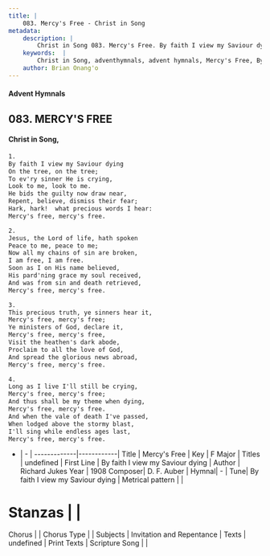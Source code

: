 ```yaml
---
title: |
    083. Mercy's Free - Christ in Song
metadata:
    description: |
        Christ in Song 083. Mercy's Free. By faith I view my Saviour dying On the tree, on the tree; To ev'ry sinner He is crying, Look to me, look to me. He bids the guilty now draw near, Repent, believe, dismiss their fear; Hark, hark!  what precious words I hear: Mercy's free, mercy's free.
    keywords:  |
        Christ in Song, adventhymnals, advent hymnals, Mercy's Free, By faith I view my Saviour dying. 
    author: Brian Onang'o
---
```


#### Advent Hymnals
## 083. MERCY'S FREE
####  Christ in Song,

```txt
1.
By faith I view my Saviour dying
On the tree, on the tree;
To ev'ry sinner He is crying,
Look to me, look to me.
He bids the guilty now draw near,
Repent, believe, dismiss their fear;
Hark, hark!  what precious words I hear:
Mercy's free, mercy's free.

2.
Jesus, the Lord of life, hath spoken
Peace to me, peace to me;
Now all my chains of sin are broken,
I am free, I am free.
Soon as I on His name believed,
His pard'ning grace my soul received,
And was from sin and death retrieved,
Mercy's free, mercy's free.

3.
This precious truth, ye sinners hear it,
Mercy's free, mercy's free;
Ye ministers of God, declare it,
Mercy's free, mercy's free,
Visit the heathen's dark abode,
Proclaim to all the love of God,
And spread the glorious news abroad,
Mercy's free, mercy's free.

4.
Long as I live I'll still be crying,
Mercy's free, mercy's free;
And thus shall be my theme when dying,
Mercy's free, mercy's free.
And when the vale of death I've passed,
When lodged above the stormy blast,
I'll sing while endless ages last,
Mercy's free, mercy's free.

```

- |   -  |
-------------|------------|
Title | Mercy's Free |
Key | F Major |
Titles | undefined |
First Line | By faith I view my Saviour dying |
Author | Richard Jukes
Year | 1908
Composer| D. F. Auber |
Hymnal|  - |
Tune| By faith I view my Saviour dying |
Metrical pattern | |
# Stanzas |  |
Chorus |  |
Chorus Type |  |
Subjects | Invitation and Repentance |
Texts | undefined |
Print Texts | 
Scripture Song |  |
    
